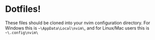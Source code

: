 # Dotfiles!

These files should be cloned into your nvim configuration directory. For Windows this is `~\AppData\Local\nvim\`, and for Linux/Mac users
this is `~\.config\nvim\`
